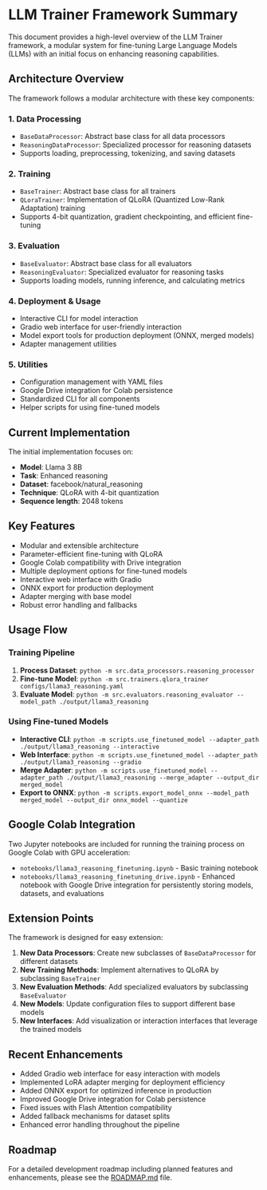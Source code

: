# LLM Trainer Framework Summary

This document provides a high-level overview of the LLM Trainer framework, a modular system for fine-tuning Large Language Models (LLMs) with an initial focus on enhancing reasoning capabilities.

## Architecture Overview

The framework follows a modular architecture with these key components:

### 1. Data Processing

- `BaseDataProcessor`: Abstract base class for all data processors
- `ReasoningDataProcessor`: Specialized processor for reasoning datasets
- Supports loading, preprocessing, tokenizing, and saving datasets

### 2. Training

- `BaseTrainer`: Abstract base class for all trainers
- `QLoraTrainer`: Implementation of QLoRA (Quantized Low-Rank Adaptation) training
- Supports 4-bit quantization, gradient checkpointing, and efficient fine-tuning

### 3. Evaluation

- `BaseEvaluator`: Abstract base class for all evaluators
- `ReasoningEvaluator`: Specialized evaluator for reasoning tasks
- Supports loading models, running inference, and calculating metrics

### 4. Deployment & Usage

- Interactive CLI for model interaction
- Gradio web interface for user-friendly interaction
- Model export tools for production deployment (ONNX, merged models)
- Adapter management utilities

### 5. Utilities

- Configuration management with YAML files
- Google Drive integration for Colab persistence
- Standardized CLI for all components
- Helper scripts for using fine-tuned models

## Current Implementation

The initial implementation focuses on:

- **Model**: Llama 3 8B
- **Task**: Enhanced reasoning
- **Dataset**: facebook/natural_reasoning
- **Technique**: QLoRA with 4-bit quantization
- **Sequence length**: 2048 tokens

## Key Features

- Modular and extensible architecture
- Parameter-efficient fine-tuning with QLoRA
- Google Colab compatibility with Drive integration
- Multiple deployment options for fine-tuned models
- Interactive web interface with Gradio
- ONNX export for production deployment
- Adapter merging with base model
- Robust error handling and fallbacks

## Usage Flow

### Training Pipeline
1. **Process Dataset**: `python -m src.data_processors.reasoning_processor`
2. **Fine-tune Model**: `python -m src.trainers.qlora_trainer configs/llama3_reasoning.yaml`
3. **Evaluate Model**: `python -m src.evaluators.reasoning_evaluator --model_path ./output/llama3_reasoning`

### Using Fine-tuned Models
- **Interactive CLI**: `python -m scripts.use_finetuned_model --adapter_path ./output/llama3_reasoning --interactive`
- **Web Interface**: `python -m scripts.use_finetuned_model --adapter_path ./output/llama3_reasoning --gradio`
- **Merge Adapter**: `python -m scripts.use_finetuned_model --adapter_path ./output/llama3_reasoning --merge_adapter --output_dir merged_model`
- **Export to ONNX**: `python -m scripts.export_model_onnx --model_path merged_model --output_dir onnx_model --quantize`

## Google Colab Integration

Two Jupyter notebooks are included for running the training process on Google Colab with GPU acceleration:
- `notebooks/llama3_reasoning_finetuning.ipynb` - Basic training notebook
- `notebooks/llama3_reasoning_finetuning_drive.ipynb` - Enhanced notebook with Google Drive integration for persistently storing models, datasets, and evaluations

## Extension Points

The framework is designed for easy extension:

1. **New Data Processors**: Create new subclasses of `BaseDataProcessor` for different datasets
2. **New Training Methods**: Implement alternatives to QLoRA by subclassing `BaseTrainer`
3. **New Evaluation Methods**: Add specialized evaluators by subclassing `BaseEvaluator`
4. **New Models**: Update configuration files to support different base models
5. **New Interfaces**: Add visualization or interaction interfaces that leverage the trained models

## Recent Enhancements

- Added Gradio web interface for easy interaction with models
- Implemented LoRA adapter merging for deployment efficiency
- Added ONNX export for optimized inference in production
- Improved Google Drive integration for Colab persistence
- Fixed issues with Flash Attention compatibility
- Added fallback mechanisms for dataset splits
- Enhanced error handling throughout the pipeline

## Roadmap

For a detailed development roadmap including planned features and enhancements, please see the [ROADMAP.md](ROADMAP.md) file.